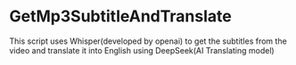 # GetMp3SubtitleAndTranslate
This script uses Whisper(developed by openai) to get the subtitles from the video and translate it into English using  DeepSeek(AI Translating model)
